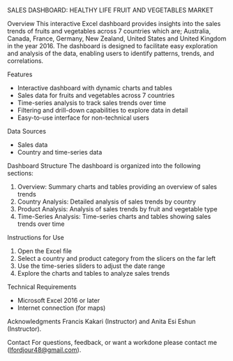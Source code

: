 SALES DASHBOARD: HEALTHY LIFE FRUIT AND VEGETABLES MARKET

Overview
This interactive Excel dashboard provides insights into the sales trends of fruits and vegetables across 7 countries which are; Australia, Canada, France, Germany, New Zealand, United States and United Kingdom in the year 2016. The dashboard is designed to facilitate easy exploration and analysis of the data, enabling users to identify patterns, trends, and correlations.

Features
- Interactive dashboard with dynamic charts and tables
- Sales data for fruits and vegetables across 7 countries
- Time-series analysis to track sales trends over time
- Filtering and drill-down capabilities to explore data in detail
- Easy-to-use interface for non-technical users

Data Sources
- Sales data
- Country and time-series data

Dashboard Structure
The dashboard is organized into the following sections:

1. Overview: Summary charts and tables providing an overview of sales trends
2. Country Analysis: Detailed analysis of sales trends by country
3. Product Analysis: Analysis of sales trends by fruit and vegetable type
4. Time-Series Analysis: Time-series charts and tables showing sales trends over time

Instructions for Use
1. Open the Excel file
2. Select a country and product category from the slicers on the far left
3. Use the time-series sliders to adjust the date range
4. Explore the charts and tables to analyze sales trends

Technical Requirements
- Microsoft Excel 2016 or later
- Internet connection (for maps)

Acknowledgments
Francis Kakari (Instructor) and Anita Esi Eshun (Instructor).

Contact
For questions, feedback, or want a workdone please contact me (lfordjour48@gmail.com).
